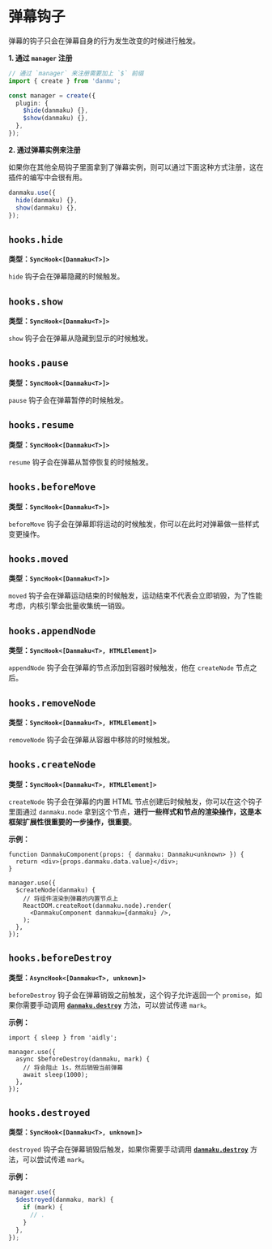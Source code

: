 # 弹幕钩子

弹幕的钩子只会在弹幕自身的行为发生改变的时候进行触发。

**1. 通过 `manager` 注册**

```ts
// 通过 `manager` 来注册需要加上 `$` 前缀
import { create } from 'danmu';

const manager = create({
  plugin: {
    $hide(danmaku) {},
    $show(danmaku) {},
  },
});
```

**2. 通过弹幕实例来注册**

如果你在其他全局钩子里面拿到了弹幕实例，则可以通过下面这种方式注册，这在插件的编写中会很有用。

```ts
danmaku.use({
  hide(danmaku) {},
  show(danmaku) {},
});
```

## `hooks.hide`

**类型：`SyncHook<[Danmaku<T>]>`**

`hide` 钩子会在弹幕隐藏的时候触发。

## `hooks.show`

**类型：`SyncHook<[Danmaku<T>]>`**

`show` 钩子会在弹幕从隐藏到显示的时候触发。

## `hooks.pause`

**类型：`SyncHook<[Danmaku<T>]>`**

`pause` 钩子会在弹幕暂停的时候触发。

## `hooks.resume`

**类型：`SyncHook<[Danmaku<T>]>`**

`resume` 钩子会在弹幕从暂停恢复的时候触发。

## `hooks.beforeMove`

**类型：`SyncHook<[Danmaku<T>]>`**

`beforeMove` 钩子会在弹幕即将运动的时候触发，你可以在此时对弹幕做一些样式变更操作。

## `hooks.moved`

**类型：`SyncHook<[Danmaku<T>]>`**

`moved` 钩子会在弹幕运动结束的时候触发，运动结束不代表会立即销毁，为了性能考虑，内核引擎会批量收集统一销毁。

## `hooks.appendNode`

**类型：`SyncHook<[Danmaku<T>, HTMLElement]>`**

`appendNode` 钩子会在弹幕的节点添加到容器时候触发，他在 `createNode` 节点之后。

## `hooks.removeNode`

**类型：`SyncHook<[Danmaku<T>, HTMLElement]>`**

`removeNode` 钩子会在弹幕从容器中移除的时候触发。

## `hooks.createNode`

**类型：`SyncHook<[Danmaku<T>, HTMLElement]>`**

`createNode` 钩子会在弹幕的内置 HTML 节点创建后时候触发，你可以在这个钩子里面通过 `danmaku.node` 拿到这个节点，**进行一些样式和节点的渲染操作，这是本框架扩展性很重要的一步操作，很重要**。

**示例：**

```tsx {8-10}
function DanmakuComponent(props: { danmaku: Danmaku<unknown> }) {
  return <div>{props.danmaku.data.value}</div>;
}

manager.use({
  $createNode(danmaku) {
    // 将组件渲染到弹幕的内置节点上
    ReactDOM.createRoot(danmaku.node).render(
      <DanmakuComponent danmaku={danmaku} />,
    );
  },
});
```

## `hooks.beforeDestroy`

**类型：`AsyncHook<[Danmaku<T>, unknown]>`**

`beforeDestroy` 钩子会在弹幕销毁之前触发，这个钩子允许返回一个 `promise`，如果你需要手动调用 [**`danmaku.destroy`**](../reference/danmaku-api/#danmaku-destroy) 方法，可以尝试传递 `mark`。

**示例：**

```ts{6}
import { sleep } from 'aidly';

manager.use({
  async $beforeDestroy(danmaku, mark) {
    // 将会阻止 1s，然后销毁当前弹幕
    await sleep(1000);
  },
});
```

## `hooks.destroyed`

**类型：`SyncHook<[Danmaku<T>, unknown]>`**

`destroyed` 钩子会在弹幕销毁后触发，如果你需要手动调用 [**`danmaku.destroy`**](../reference/danmaku-api/#danmaku-destroy) 方法，可以尝试传递 `mark`。

**示例：**

```ts {3}
manager.use({
  $destroyed(danmaku, mark) {
    if (mark) {
      // .
    }
  },
});
```
